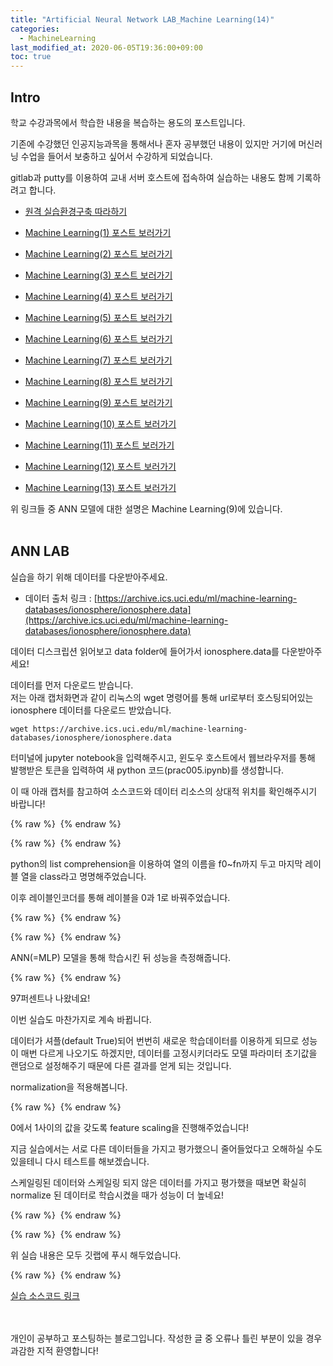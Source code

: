 ```yaml
---
title: "Artificial Neural Network LAB_Machine Learning(14)"
categories: 
  - MachineLearning
last_modified_at: 2020-06-05T19:36:00+09:00
toc: true
---
```


Intro
---
학교 수강과목에서 학습한 내용을 복습하는 용도의 포스트입니다.<br/>

기존에 수강했던 인공지능과목을 통해서나 혼자 공부했던 내용이 있지만 거기에 머신러닝 수업을 들어서 보충하고 싶어서 수강하게 되었습니다.<br/>

gitlab과 putty를 이용하여 교내 서버 호스트에 접속하여 실습하는 내용도 함께 기록하려고 합니다.<br/>

* [원격 실습환경구축 따라하기](https://ohjinjin.github.io/git/gitlab/)<br/>

* [Machine Learning(1) 포스트 보러가기](https://ohjinjin.github.io/machinelearning/machineLearning-1/)<br/>

* [Machine Learning(2) 포스트 보러가기](https://ohjinjin.github.io/machinelearning/machineLearning-2/)<br/>

* [Machine Learning(3) 포스트 보러가기](https://ohjinjin.github.io/machinelearning/machineLearning-3/)<br/>

* [Machine Learning(4) 포스트 보러가기](https://ohjinjin.github.io/machinelearning/machineLearning-4/)<br/>

* [Machine Learning(5) 포스트 보러가기](https://ohjinjin.github.io/machinelearning/machineLearning-5/)<br/>

* [Machine Learning(6) 포스트 보러가기](https://ohjinjin.github.io/machinelearning/machineLearning-6/)<br/>

* [Machine Learning(7) 포스트 보러가기](https://ohjinjin.github.io/machinelearning/machineLearning-7/)<br/>

* [Machine Learning(8) 포스트 보러가기](https://ohjinjin.github.io/machinelearning/machineLearning-8/)<br/>

* [Machine Learning(9) 포스트 보러가기](https://ohjinjin.github.io/machinelearning/machineLearning-9/)<br/>

* [Machine Learning(10) 포스트 보러가기](https://ohjinjin.github.io/machinelearning/machineLearning-10/)<br/>

* [Machine Learning(11) 포스트 보러가기](https://ohjinjin.github.io/machinelearning/machineLearning-11/)<br/>

* [Machine Learning(12) 포스트 보러가기](https://ohjinjin.github.io/machinelearning/machineLearning-12/)<br/>

* [Machine Learning(13) 포스트 보러가기](https://ohjinjin.github.io/machinelearning/machineLearning-13/)<br/>

위 링크들 중 ANN 모델에 대한 설명은 Machine Learning(9)에 있습니다.<br/>
<br/>

ANN LAB
---

실습을 하기 위해 데이터를 다운받아주세요.<br/>
* 데이터 출처 링크 : [https://archive.ics.uci.edu/ml/machine-learning-databases/ionosphere/ionosphere.data](https://archive.ics.uci.edu/ml/machine-learning-databases/ionosphere/ionosphere.data)<br/>

데이터 디스크립션 읽어보고 data folder에 들어가서 ionosphere.data를 다운받아주세요!<br/>

데이터를 먼저 다운로드 받습니다.<br/>
저는 아래 캡처화면과 같이 리눅스의 wget 명령어를 통해 url로부터 호스팅되어있는 ionosphere 데이터를 다운로드 받았습니다.<br/>

~~~
wget https://archive.ics.uci.edu/ml/machine-learning-databases/ionosphere/ionosphere.data
~~~


터미널에 jupyter notebook을 입력해주시고, 윈도우 호스트에서 웹브라우저를 통해 발행받은 토큰을 입력하여 새 python 코드(prac005.ipynb)를 생성합니다.<br/>

이 때 아래 캡처를 참고하여 소스코드와 데이터 리소스의 상대적 위치를 확인해주시기 바랍니다!<br/>

{% raw %} <img src="https://ohjinjin.github.io/assets/images/20200410ml/ANN/capture1.JPG" alt=""> {% endraw %}

{% raw %} <img src="https://ohjinjin.github.io/assets/images/20200410ml/ANN/capture3.JPG" alt=""> {% endraw %}

python의 list comprehension을 이용하여 열의 이름을 f0~fn까지 두고 마지막 레이블 열을 class라고 명명해주었습니다.<br/>

이후 레이블인코더를 통해 레이블을 0과 1로 바꿔주었습니다.<br/>

{% raw %} <img src="https://ohjinjin.github.io/assets/images/20200410ml/ANN/capture4.JPG" alt=""> {% endraw %}

{% raw %} <img src="https://ohjinjin.github.io/assets/images/20200410ml/ANN/capture5.JPG" alt=""> {% endraw %}


ANN(=MLP) 모델을 통해 학습시킨 뒤 성능을 측정해줍니다.<br/>

{% raw %} <img src="https://ohjinjin.github.io/assets/images/20200410ml/ANN/capture6.JPG" alt=""> {% endraw %}

97퍼센트나 나왔네요!<br/>

이번 실습도 마찬가지로 계속 바뀝니다.<br/>

데이터가 셔플(default True)되어 번번히 새로운 학습데이터를 이용하게 되므로 성능이 매번 다르게 나오기도 하겠지만, 데이터를 고정시키더라도 모델 파라미터 초기값을 랜덤으로 설정해주기 때문에 다른 결과를 얻게 되는 것입니다.<br/>

normalization을 적용해봅니다.<br/>

{% raw %} <img src="https://ohjinjin.github.io/assets/images/20200410ml/ANN/capture7.JPG" alt=""> {% endraw %}

0에서 1사이의 값을 갖도록 feature scaling을 진행해주었습니다!<br/>

지금 실습에서는 서로 다른 데이터들을 가지고 평가했으니 줄어들었다고 오해하실 수도 있을테니 다시 테스트를 해보겠습니다.<br/>

스케일링된 데이터와 스케일링 되지 않은 데이터를 가지고 평가했을 때보면 확실히 normalize 된 데이터로 학습시켰을 때가 성능이 더 높네요!<br/>


{% raw %} <img src="https://ohjinjin.github.io/assets/images/20200410ml/ANN/capture8.JPG" alt=""> {% endraw %}

{% raw %} <img src="https://ohjinjin.github.io/assets/images/20200410ml/ANN/capture9.JPG" alt=""> {% endraw %}


위 실습 내용은 모두 깃랩에 푸시 해두었습니다.<br/>

{% raw %} <img src="https://ohjinjin.github.io/assets/images/20200410ml/ANN/capture2.JPG" alt=""> {% endraw %}

[실습 소스코드 링크](https://gitlab.com/ohjinjin/machinelearning/-/blob/master/prac005.ipynb)
<br/>

<br/><br/>
개인이 공부하고 포스팅하는 블로그입니다. 작성한 글 중 오류나 틀린 부분이 있을 경우 과감한 지적 환영합니다!
<br/><br/>
